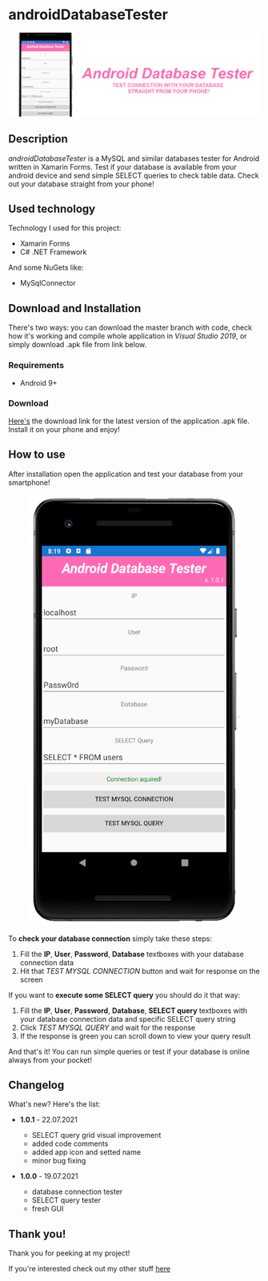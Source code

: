 # androidDatabaseTester

<p align="center">
  <img src="https://github.com/alehee/androidDatabaseTester/blob/main/github-resources/banner.png">
</p>

## Description
*androidDatabaseTester* is a MySQL and similar databases tester for Android written in Xamarin Forms. Test if your database is available from your android device and send simple SELECT queries to check table data. Check out your database straight from your phone!

## Used technology
Technology I used for this project:
* Xamarin Forms
* C# .NET Framework

And some NuGets like:
* MySqlConnector

## Download and Installation
There's two ways: you can download the master branch with code, check how it's working and compile whole application in *Visual Studio 2019*, or simply download .apk file from link below.

  ### Requirements
  * Android 9+
  
  ### Download
  [Here's](https://drive.google.com/file/d/1ukZ-Vz1DdfTfcUyNfh_dUEWuTafq7Yx5/view?usp=sharing) the download link for the latest version of the application .apk file. Install it on your phone and enjoy!

## How to use
After installation open the application and test your database from your smartphone!

<p align="center">
  <img src="https://github.com/alehee/androidDatabaseTester/blob/main/github-resources/phone.png">
</p>

To **check your database connection** simply take these steps:
1. Fill the **IP**, **User**, **Password**, **Database** textboxes with your database connection data
2. Hit that *TEST MYSQL CONNECTION* button and wait for response on the screen

If you want to **execute some SELECT query** you should do it that way:
1. Fill the **IP**, **User**, **Password**, **Database**, **SELECT query** textboxes with your database connection data and specific SELECT query string
2. Click *TEST MYSQL QUERY* and wait for the response
3. If the response is green you can scroll down to view your query result

And that's it! You can run simple queries or test if your database is online always from your pocket!

## Changelog
What's new? Here's the list:

* **1.0.1** - 22.07.2021
  * SELECT query grid visual improvement
  * added code comments
  * added app icon and setted name
  * minor bug fixing

* **1.0.0** - 19.07.2021
  * database connection tester
  * SELECT query tester
  * fresh GUI

## Thank you!
Thank you for peeking at my project!

If you're interested check out my other stuff [here](https://github.com/alehee)

